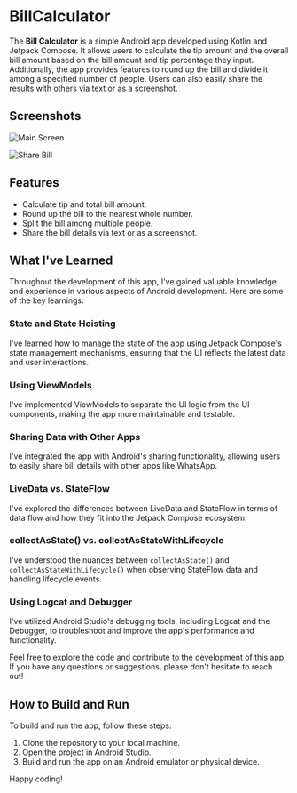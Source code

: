# BillCalculator

The **Bill Calculator** is a simple Android app developed using Kotlin and Jetpack Compose. It allows users to calculate the tip amount and the overall bill amount based on the bill amount and tip percentage they input. Additionally, the app provides features to round up the bill and divide it among a specified number of people. Users can also easily share the results with others via text or as a screenshot.

## Screenshots

![Main Screen](https://github.com/AmiraMohamed745/BillCalculator/assets/109589388/23ed1256-3718-482d-bd62-6d6e05c4c26f)

![Share Bill](https://github.com/AmiraMohamed745/BillCalculator/assets/109589388/48cef83a-8eea-4682-a4f5-ab3ae8e01923)

## Features
- Calculate tip and total bill amount.
- Round up the bill to the nearest whole number.
- Split the bill among multiple people.
- Share the bill details via text or as a screenshot.

## What I've Learned
Throughout the development of this app, I've gained valuable knowledge and experience in various aspects of Android development. Here are some of the key learnings:

### State and State Hoisting
I've learned how to manage the state of the app using Jetpack Compose's state management mechanisms, ensuring that the UI reflects the latest data and user interactions.

### Using ViewModels
I've implemented ViewModels to separate the UI logic from the UI components, making the app more maintainable and testable.

### Sharing Data with Other Apps
I've integrated the app with Android's sharing functionality, allowing users to easily share bill details with other apps like WhatsApp.

### LiveData vs. StateFlow
I've explored the differences between LiveData and StateFlow in terms of data flow and how they fit into the Jetpack Compose ecosystem.

### collectAsState() vs. collectAsStateWithLifecycle
I've understood the nuances between `collectAsState()` and `collectAsStateWithLifecycle()` when observing StateFlow data and handling lifecycle events.

### Using Logcat and Debugger
I've utilized Android Studio's debugging tools, including Logcat and the Debugger, to troubleshoot and improve the app's performance and functionality.

Feel free to explore the code and contribute to the development of this app. If you have any questions or suggestions, please don't hesitate to reach out!

## How to Build and Run
To build and run the app, follow these steps:
1. Clone the repository to your local machine.
2. Open the project in Android Studio.
3. Build and run the app on an Android emulator or physical device.

Happy coding!
